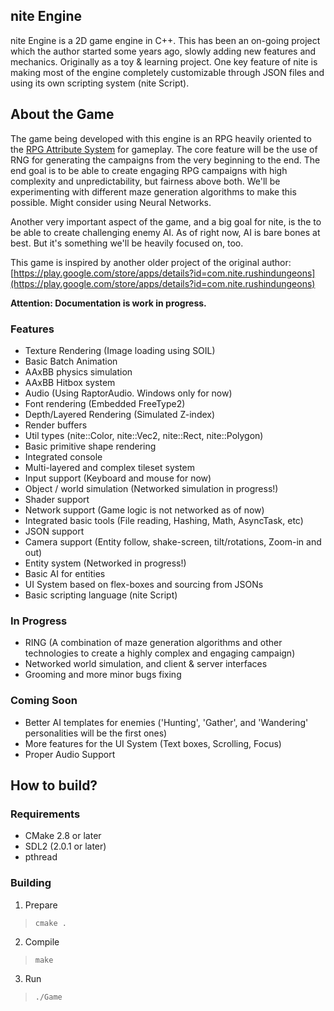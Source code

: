 nite Engine
----------

nite Engine is a 2D game engine in C++. This has been an on-going project which the author started some years ago, slowly adding new features and
mechanics. Originally as a toy & learning project. One key feature of nite is making most of the engine completely customizable through JSON files and using its own scripting system (nite Script).

About the Game
--------------
The game being developed with this engine is an RPG heavily oriented to the [RPG Attribute System](https://en.wikipedia.org/wiki/Attribute_(role-playing_games)) for gameplay. The core feature will be the use of RNG for generating the campaigns from the very beginning to the end. The end goal is to be able to create engaging RPG campaigns with high complexity and unpredictability, but fairness above both. We'll be experimenting with different maze generation algorithms to make this possible. Might consider using Neural Networks.

Another very important aspect of the game, and a big goal for nite, is the to be able to create challenging enemy AI. As of right now, AI is bare bones at best. But it's
something we'll be heavily focused on, too.

This game is inspired by another older project of the original author: [https://play.google.com/store/apps/details?id=com.nite.rushindungeons](https://play.google.com/store/apps/details?id=com.nite.rushindungeons)


**Attention: Documentation is work in progress.**

### Features
- Texture Rendering (Image loading using SOIL)
- Basic Batch Animation
- AAxBB physics simulation
- AAxBB Hitbox system
- Audio (Using RaptorAudio. Windows only for now)
- Font rendering (Embedded FreeType2) 
- Depth/Layered Rendering (Simulated Z-index)
- Render buffers
- Util types (nite::Color, nite::Vec2, nite::Rect, nite::Polygon)
- Basic primitive shape rendering
- Integrated console
- Multi-layered and complex tileset system
- Input support (Keyboard and mouse for now)
- Object / world simulation (Networked simulation in progress!)
- Shader support
- Network support (Game logic is not networked as of now)
- Integrated basic tools (File reading, Hashing, Math, AsyncTask, etc)
- JSON support
- Camera support (Entity follow, shake-screen, tilt/rotations, Zoom-in and out)
- Entity system (Networked in progress!)
- Basic AI for entities
- UI System based on flex-boxes and sourcing from JSONs
- Basic scripting language (nite Script)

### In Progress
- RING (A combination of maze generation algorithms and other technologies to create a highly complex and engaging campaign)
- Networked world simulation, and client & server interfaces
- Grooming and more minor bugs fixing

### Coming Soon
- Better AI templates for enemies ('Hunting', 'Gather', and 'Wandering' personalities will be the first ones)
- More features for the UI System (Text boxes, Scrolling, Focus)
- Proper Audio Support


How to build?
------------

### Requirements 
- CMake 2.8 or later
- SDL2 (2.0.1 or later)
- pthread

### Building

1. Prepare
> `cmake .`

2. Compile
> `make`

3. Run
> `./Game`